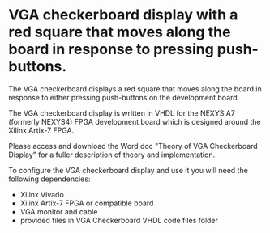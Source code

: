 # VGA checkerboard display with a red square that moves along the board in response to pressing push-buttons. 

The VGA checkerboard displays a red square that moves along the board in response to either pressing push-buttons on the development board.

The VGA checkerboard display is written in VHDL for the NEXYS A7 (formerly NEXYS4) FPGA development board which is designed around the Xilinx Artix-7 FPGA.

Please access and download the Word doc "Theory of VGA Checkerboard Display" for a fuller description of theory and implementation.

To configure the VGA checkerboard display and use it you will need the following dependencies:
* Xilinx Vivado       
* Xilinx Artix-7 FPGA or compatible board
* VGA monitor and cable
* provided files in VGA Checkerboard VHDL code files folder
